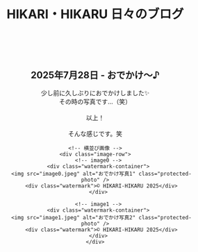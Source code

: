 <!DOCTYPE html>
<html lang="ja">
<head>
  <meta charset="UTF-8" />
  <title>2025年7月28日 - おでかけ〜♪</title>
  <link rel="stylesheet" href="../style.css" />

  <style>
    #blackout {
      display: none;
      position: fixed;
      inset: 0;
      background: black;
      z-index: 9999;
    }

    .protected-photo {
      width: 100%;
      user-select: none;
      -webkit-user-drag: none;
      pointer-events: auto;
      display: block;
    }

    .image-row {
      display: flex;
      flex-wrap: nowrap; /* 折り返さない */
      justify-content: center;
      gap: 16px; /* 画像間の余白 */
      margin-top: 20px;
      overflow-x: auto; /* 横スクロール可 */
      padding-bottom: 10px; /* スクロールバーと画像の間に余白 */
    }

    .watermark-container {
      position: relative;
      flex: 0 0 auto; /* 横並び固定 */
      width: 80%; /* 画面幅の80%サイズ */
      max-width: 400px;
    }

    .watermark {
      position: absolute;
      top: 50%;
      left: 50%;
      transform: translate(-50%, -50%);
      color: white;
      font-size: 48px;
      opacity: 0.1;
      background: rgba(0, 0, 0, 0);
      padding: 0;
      border-radius: 0;
      text-shadow: 2px 2px 8px black;
      pointer-events: none;
      white-space: nowrap;
      user-select: none;
    }

    main {
      padding: 20px;
      text-align: center;
    }

    /* 横スクロールバーを目立たせない（オプション） */
    .image-row::-webkit-scrollbar {
      height: 8px;
    }
    .image-row::-webkit-scrollbar-thumb {
      background-color: rgba(0,0,0,0.3);
      border-radius: 4px;
    }
  </style>
</head>
<body oncontextmenu="return false;" onselectstart="return false;" ondragstart="return false;">
  <header>
    <h1>HIKARI・HIKARU 日々のブログ</h1>
  </header>

  <main>
    <h2>2025年7月28日 - おでかけ〜♪</h2>
    <p>
      少し前に久しぶりにおでかけしました✨<br>
      その時の写真です...（笑）<br><br>
      以上！<br><br>
      そんな感じです。笑
    </p>

    <!-- 横並び画像 -->
    <div class="image-row">
      <!-- image0 -->
      <div class="watermark-container">
        <img src="image0.jpeg" alt="おでかけ写真1" class="protected-photo" />
        <div class="watermark">© HIKARI-HIKARU 2025</div>
      </div>

      <!-- image1 -->
      <div class="watermark-container">
        <img src="image1.jpeg" alt="おでかけ写真2" class="protected-photo" />
        <div class="watermark">© HIKARI-HIKARU 2025</div>
      </div>
    </div>
  </main>

  <div id="blackout"></div>

  <script>
    const photos = document.querySelectorAll('.protected-photo');
    const blackout = document.getElementById('blackout');

    photos.forEach((photo) => {
      let timer;
      photo.addEventListener('touchstart', () => {
        timer = setTimeout(() => {
          blackout.style.display = 'block';
        }, 500);
      });
      photo.addEventListener('touchend', () => clearTimeout(timer));
      photo.addEventListener('touchcancel', () => clearTimeout(timer));
    });

    blackout.addEventListener('click', () => {
      blackout.style.display = 'none';
    });
  </script>
</body>
</html>

